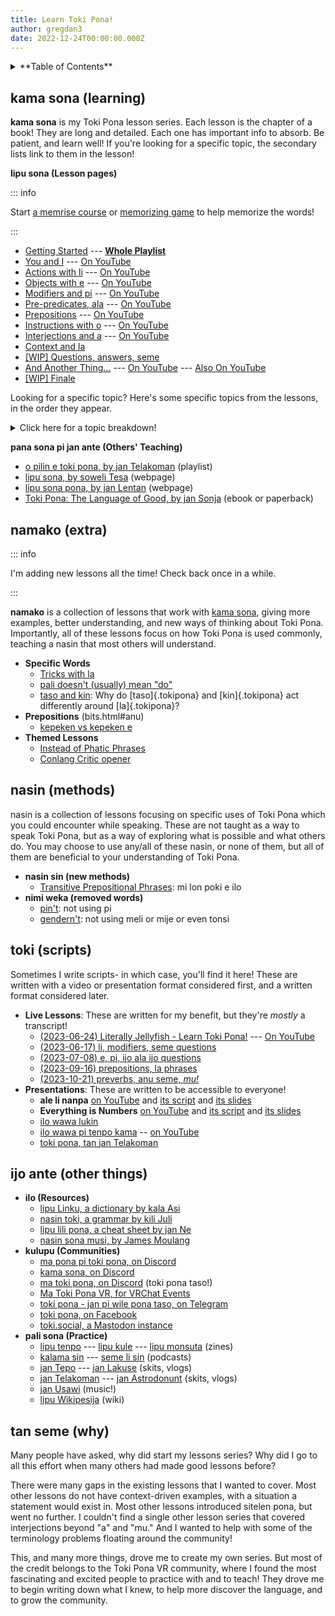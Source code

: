 ```yaml
---
title: Learn Toki Pona!
author: gregdan3
date: 2022-12-24T00:00:00.000Z
---
```


<details><summary>**Table of Contents**</summary>

<!-- toc -->

- [kama sona (learning)](#kama-sona-learning)
- [namako (extra)](#namako-extra)
- [nasin (methods)](#nasin-methods)
- [toki (scripts)](#toki-scripts)
- [ijo ante (other things)](#ijo-ante-other-things)
- [tan seme (why)](#tan-seme-why)

<!-- tocstop -->

</details>

## kama sona (learning)

**kama sona** is my Toki Pona lesson series. Each lesson is the chapter of a book! They are long and detailed. Each one has important info to absorb. Be patient, and learn well! If you're looking for a specific topic, the secondary lists link to them in the lesson!

**lipu sona (Lesson pages)**

::: info

Start [a memrise course](https://app.memrise.com/course/5969373/essential-toki-pona-vocabulary/)
or [memorizing game](https://jamesmoulang.itch.io/nasin-sona-musi) to help memorize the words!

:::

- [Getting Started](./open.html) --- **[Whole Playlist](https://www.youtube.com/playlist?list=PLoLQoll2U6WEeCO7C2oc1LTWgkoBC8rvT)**
- [You and I](./mi-sina.html) --- [On YouTube](https://youtu.be/J93GWOMbgdg)
- [Actions with li](./li.html) --- [On YouTube](https://youtu.be/xaYd936H--o)
- [Objects with e](./e.html) --- [On YouTube](https://youtu.be/ZLcSwYEZmIY)
- [Modifiers and pi](./mod-pi.html) --- [On YouTube](https://youtu.be/J6ThX6dQyCI)
- [Pre-predicates, ala](./pre-predicates.html) --- [On YouTube](https://youtu.be/YjxSaqAZwqk)
- [Prepositions](./preps.html) --- [On YouTube](https://youtu.be/hbUaLDRmULI)
- [Instructions with o](./o.html) --- [On YouTube](https://youtu.be/lf3lDjIWiYI)
- [Interjections and a](./interjections.html) --- [On YouTube](https://youtu.be/0hz1VHldmq4)
- [Context and la](./la.html)
- [[WIP] Questions, answers, seme](./seme.html)
- [And Another Thing...](./bits.html) --- [On YouTube](https://youtu.be/P0N1S5jBujI) --- [Also On YouTube](https://youtu.be/BGsodPu9UAw)
- [[WIP] Finale](./pini.html)

Looking for a specific topic? Here's some specific topics from the lessons, in the order they appear.

<details><summary>Click here for a topic breakdown!</summary>

- [Getting Started](./open.html) --- **[Whole Playlist](https://www.youtube.com/playlist?list=PLoLQoll2U6WEeCO7C2oc1LTWgkoBC8rvT)**
  - [Learning Philosophy](./open.html#how-to-learn)
  - [How to Read](./open.html#how-to-read)
  - [How to Write](./open.html#how-to-write) ([sitelen Lasina](open.html#sitelen-lasina---latin-writing), [sitelen pona](open.html#sitelen-pona---good-writing))
- [You and I](./mi-sina.html) --- [On YouTube](https://youtu.be/J93GWOMbgdg)
  - [Saying Hello and Goodbye](mi-sina.html#hello-and-goodbye)
  - ["Doing" and "Being" are the same thing](mi-sina.html#actiondescription-duality)
  - [Toki Pona words are broad](mi-sina.html#broadness)
- [Actions with li](./li.html) --- [On YouTube](https://youtu.be/xaYd936H--o)
  - [Single li](li.html#predicates-and-li)
  - [Multiple li](li.html#multiple-li)
- [Objects with e](./e.html) --- [On YouTube](https://youtu.be/ZLcSwYEZmIY)
  - [Single e](e.html#objects-and-e)
  - [Multiple e](e.html#multiple-e)
  - [Multiple li and multiple e](e.html#multiple-li-and-multiple-e)
- [Modifiers and pi](./mod-pi.html) --- [On YouTube](https://youtu.be/J6ThX6dQyCI)
  - [More subjects with en](mod-pi.html#en-quickly)
  - [One modifier](mod-pi.html#one-modifier)
  - [Many modifiers](mod-pi.html#many-modifiers)
  - [pi phrases](mod-pi.html#pi-phrases)
- [Pre-predicates, ala](./pre-predicates.html) --- [On YouTube](https://youtu.be/YjxSaqAZwqk)
  - [wile](pre-predicates.html#wile), [ken](pre-predicates.html#ken), [kama](pre-predicates.html#kama), [awen](pre-predicates.html#awen), [sona](pre-predicates.html#sona), [alasa/lukin](pre-predicates.html#alasa--lukin)
  - [Multiple pre-predicates](pre-predicates.html#multiple-pre-predicates)
  - [Negating with ala](pre-predicates.html#ala)
- [Prepositions](./preps.html) --- [On YouTube](https://youtu.be/hbUaLDRmULI)
  - [tawa](preps.html#tawa), [lon](preps.html#lon), [tan](preps.html#tan), [sama](preps.html#sama), [kepeken](preps.html#kepeken)
  - [Preps right after li](preps.html#right-after-li)
  - [Multiple preps](preps.html#multiple-prepositions)
  - [Preps and ala](preps.html#ala-and-prepositions)
- [Instructions with o](./o.html) --- [On YouTube](https://youtu.be/lf3lDjIWiYI)
  - [Instructions](o.html#instructions)
  - [Getting someone's attention](o.html#attention)
  - [taso sentences](o.html#taso-sentences), [taso modifier](o.html#taso-modifier), [taso content word](o.html#taso-head)
- [Interjections and a](./interjections.html) --- [On YouTube](https://youtu.be/0hz1VHldmq4)
  - [Using a for anything](interjections.html#a-the-interjection-that-ever)
  - ["pona tawa sina" / well wishes](interjections.html#o-alikes--well-wishes)
  - [Feelings, opinions, remarks with content word interjections](interjections.html#feelings-opinions-and-remarks)
- [Context and la](./la.html)
  - [Phrases in la](la.html#phrases-and-la)
  - [Sentences in la ](a.html#sentences-and-la)
  - [Multiple la](la.html#multiple-la)
  - [la and o together](la.html#if-la-then-o)
- [[WIP] Questions, answers, seme](./seme.html)
- [[WIP] And Another Thing...](./bits.html) --- [On YouTube](https://youtu.be/P0N1S5jBujI)
  - [Proper Names / Cartouches](bits.html#proper-names) ([By the book](bits.html#nasin-pona), [Moraic method](bits.html#sitelen-kalama))
  - [Numbers](bits.html#numbers) ([Simple way](bits.html#nasin-pona-1), [Fancy way](bits.html#nasin-suli))
  - [kin and sentences](bits.html#kin)
  - [anu and "or"](bits.html#anu)
- [[WIP] Finale](./pini.html)

</details>

**pana sona pi jan ante (Others' Teaching)**

- [o pilin e toki pona, by jan Telakoman](https://www.youtube.com/playlist?list=PLwYL9_SRAk8EXSZPSTm9lm2kD_Z1RzUgm) (playlist)
- [lipu sona, by soweli Tesa](https://sowelitesa.kittycat.homes/lipu-sona/) (webpage)
- [lipu sona pona, by jan Lentan](https://lipu-sona.pona.la/) (webpage)
- [Toki Pona: The Language of Good, by jan Sonja](https://www.amazon.com/dp/0978292308/) (ebook or paperback)

## namako (extra)

::: info

I'm adding new lessons all the time! Check back once in a while.

:::

**namako** is a collection of lessons that work with [kama sona](#kama-sona-learning), giving more examples,
better understanding, and new ways of thinking about Toki Pona. Importantly,
all of these lessons focus on how Toki Pona is used commonly, teaching a nasin
that most others will understand.

<!-- - Grammar -->
  <!-- - [Multiple _li_ with sina with mi](./multiple-li.html) -->
  <!-- - [_la_ and prepositions](./la-prepositions.html) -->
  <!-- - [_ona_ and _ni_](./ona-ni.html) -->
<!-- - Modifiers -->
  <!-- - [Proper nouns](./proper-nouns.html) -->
  <!-- - [Colors and _kule_](./kule.html) -->
  <!-- - [Negations with _ala_](./ala.html) -->
  <!-- - [Numbers and _nanpa_](./nanpa.html) -->

- **Specific Words**
  - [Tricks with la](./la-extras.html)
  - [pali doesn't (usually) mean "do"](./palint.html)
  - [taso and kin](./taso-vs-taso-la.html): Why do [taso]{.tokipona} and [kin]{.tokipona} act differently around [la]{.tokipona}?
  <!-- - [mi monsuta e sina](./monsutatesu.html) -->
- **Prepositions**
  <!-- - [Telling Time](./time.html) -->
  <!-- - [Knowing Place](./location.html) -->(bits.html#anu)
  - [kepeken vs kepeken e](./kepeken.html)
- **Themed Lessons**
  - [Instead of Phatic Phrases](./phatic-phrases.html)
  - [Conlang Critic opener](./conlang-critic.html)
    <!-- - [Advanced Comparisons](./comparisons.html) -->
    <!-- - [Concepts and Translation](./ante-toki.html) -->
    <!-- - [Modern Toki Pona vs. pu](./modern-tp.html) -->
    <!-- - [Units of time](./tenpo-nanpa.html) -->
    <!-- - [Beginner Mistakes](./beginner-mistakes.html) -->
    <!-- - [Frequently Asked Questions](./faq.html) -->

## nasin (methods)

nasin is a collection of lessons focusing on specific uses of Toki Pona
which you could encounter while speaking. These are not taught as a
way to speak Toki Pona, but as a way of exploring what is possible and what
others do. You may choose to use any/all of these nasin, or none of them, but
all of them are beneficial to your understanding of Toki Pona.

<!-- - [pu taso](./pu-taso.html): only using Toki Pona: The Language of Good -->
<!-- - **nimi sin** -->
  <!-- - [ki si wi](./ki-si-wi.html) -->
<!-- - **nimi ante (different words)** -->
<!--   - [newer pre-predicates](./newer-pre-predicates.html): open, pini, alasa, olin -->
<!--   - [nanpa seme?](./nanpa-seme.html): nanpa but it ranks non-integers -->
<!--   - [nasin kule](./kule-ante.html): altered color -->
<!--   - [nasin nanpa ante](./nasin-nanpa.html): a few different number systems -->

- **nasin sin (new methods)**
  - [Transitive Prepositional Phrases](./trans-preps.html): mi lon poki e ilo
- **nimi weka (removed words)**
  - [pin't](./pint.html): not using pi
  - [gendern't](./gendernt.html): not using meli or mije or even tonsi
    <!-- - [jan't](./jant.html): not using jan (as a head noun) -->
    <!-- - [jon't](./jont.html): not using jo -->
    <!-- - [anun't](./anunt.html): only using anu for questions -->
    <!-- - [min't](./mint.html): not using mi, or sometimes sina, or even ona! -->
    <!-- - [noun't](./nount.html): not using proper nouns -->
    <!-- - [pre-predicaten't](./pre-predicatent.html): not using pre-predicates -->
    <!-- - [nanpan't](./nanpant.html): no number system -->

## toki (scripts)

Sometimes I write scripts- in which case, you'll find it here! These are written with a video or presentation format considered first, and a written format considered later.

- **Live Lessons**: These are written for my benefit, but they're _mostly_ a transcript!
  - [(2023-06-24) Literally Jellyfish - Learn Toki Pona!](./jellyfish.html) --- [On YouTube](https://youtu.be/4ituR4S-NS0)
  - [(2023-06-17) li, modifiers, seme questions](./jun-17-li-modifiers.html)
  - [(2023-07-08) e, pi, ijo ala ijo questions](./jul-08-e-pi.html)
  - [(2023-09-16) prepositions, la phrases](./sep-16-preps-la.html)
  - [(2023-10-21) preverbs, anu seme, *mu!*](./oct-21-preverbs-interjections.html)
- **Presentations**: These are written to be accessible to everyone!
  - **ale li nanpa** [on YouTube](https://youtu.be/AgkDx8dIAio) and [its script](../toki/ale-li-nanpa-tp.md) and [its slides](../poka/ale-li-nanpa-tp.md)
  - **Everything is Numbers** [on YouTube](https://youtu.be/_awfcwuJhpk) and [its script](../toki/ale-li-nanpa-en.md) and [its slides](../poka/ale-li-nanpa-en.md)
  - [ilo wawa lukin](../toki/mi-lon-ilo.html)
  - [ilo wawa pi tenpo kama](../toki/ilo-lukin.html) -- [on YouTube](https://www.youtube.com/watch?v=43tB0hZ29LI)
  - [toki pona, tan jan Telakoman](../toki/telakoman.html)

## ijo ante (other things)

- **ilo (Resources)**
  - [lipu Linku, a dictionary by kala Asi](https://lipu-linku.github.io/)
  - [nasin toki, a grammar by kili Juli](https://github.com/kilipan/nasin-toki)
  - [lipu lili pona, a cheat sheet by jan Ne](https://jan-ne.github.io/lipu-lili-pona/)
  - [nasin sona musi, by James Moulang](https://jamesmoulang.itch.io/nasin-sona-musi)
- **kulupu (Communities)**
  - [ma pona pi toki pona, on Discord](https://discord.gg/mapona)
  - [kama sona, on Discord](https://discord.gg/ChC6qtVsSE)
  - [ma toki pona, on Discord](https://discord.gg/arjV4Nw) (toki pona taso!)
  - [Ma Toki Pona VR, for VRChat Events](http://munsona.tokiponavr.net/)
  - [toki pona - jan pi wile pona taso, on Telegram](https://t.me/+UqUj9OFM_9e8iPUW)
  - [toki pona, on Facebook](https://www.facebook.com/groups/sitelen/)
  - [toki.social, a Mastodon instance](https://toki.social/public)
- **pali sona (Practice)**
  - [lipu tenpo](https://liputenpo.org/) --- [lipu kule](https://lipukule.org/) --- [lipu monsuta](https://lipumonsuta.neocities.org/) (zines)
  - [kalama sin](https://www.youtube.com/watch?v=QmgaRPuF9CE&list=PLjOmpMyMxd8Qs2mAXcLk817tQy_AQj09u) --- [seme li sin](https://www.youtube.com/c/semelisin) (podcasts)
  - [jan Tepo](https://www.youtube.com/@tbodt) --- [jan Lakuse](https://www.youtube.com/@janlakuse5199) (skits, vlogs)
  - [jan Telakoman](https://www.youtube.com/@jantelakoman) --- [jan Astrodonunt](https://www.youtube.com/user/astrodonunt) (skits, vlogs)
  - [jan Usawi](https://www.youtube.com/@janusawi8794) (music!)
  - [lipu Wikipesija](https://wikipesija.org/wiki/lipu_open) (wiki)

## tan seme (why)

Many people have asked, why did start my lessons series? Why did I go to all this effort when many others had made good lessons before?

There were many gaps in the existing lessons that I wanted to cover.
Most other lessons do not have context-driven examples, with a situation a statement would exist in.
Most other lessons introduced sitelen pona, but went no further.
I couldn't find a single other lesson series that covered interjections beyond "a" and "mu."
And I wanted to help with some of the terminology problems floating around the community!

This, and many more things, drove me to create my own series. But most of the credit belongs to the Toki Pona VR community, where I found the most fascinating and excited people to practice with and to teach! They drove me to begin writing down what I knew, to help more discover the language, and to grow the community.
